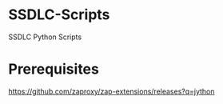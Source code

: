 # SSDLC-Scripts
SSDLC Python Scripts

# Prerequisites
<a>https://github.com/zaproxy/zap-extensions/releases?q=jython</a>
